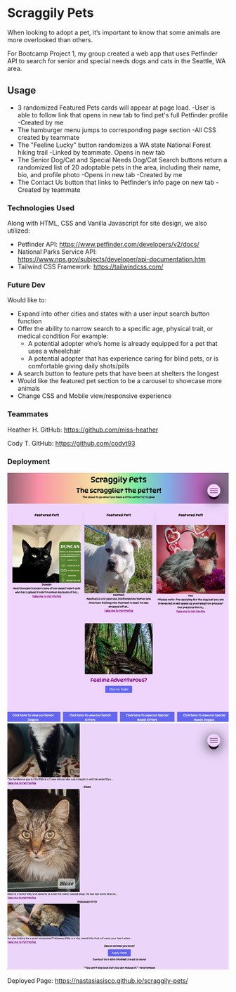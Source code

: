 # Scraggily Pets

When looking to adopt a pet, it’s important to know that some animals are more overlooked than others.

For Bootcamp Project 1, my group created a web app that uses Petfinder API to search for senior and special needs dogs and cats in the Seattle, WA area.

## Usage

* 3 randomized Featured Pets cards will appear at page load.
    -User is able to follow link that opens in new tab to find pet's full Petfinder profile
    -Created by me
* The hamburger menu jumps to corresponding page section
    -All CSS created by teammate
* The "Feeline Lucky" button randomizes a WA state National Forest hiking trail
    -Linked by teammate. Opens in new tab
* The Senior Dog/Cat and Special Needs Dog/Cat Search buttons return a randomized list of 20 adoptable pets in the area, including their name, bio, and profile photo
    -Opens in new tab
    -Created by me
* The Contact Us button that links to Petfinder’s info page on new tab
    -Created by teammate

### Technologies Used

Along with HTML, CSS and Vanilla Javascript for site design, we also utilized:

* Petfinder API:
    <https://www.petfinder.com/developers/v2/docs/>
* National Parks Service API:
    <https://www.nps.gov/subjects/developer/api-documentation.htm>
* Tailwind CSS Framework:
    <https://tailwindcss.com/>

### Future Dev

Would like to:

* Expand into other cities and states with a user input search button function
* Offer the ability to narrow search to a specific age, physical trait, or medical condition
    For example:
  * A potential adopter who’s home is already equipped for a pet that uses a wheelchair
  * A potential adopter that has experience caring for blind pets, or is comfortable giving daily shots/pills
* A search button to feature pets that have been at shelters the longest
* Would like the featured pet section to be a carousel to showcase more animals
* Change CSS and Mobile view/responsive experience

### Teammates

Heather H.
GitHub: <https://github.com/miss-heather>

Cody T.
GitHub: <https://github.com/codyt93>

### Deployment

![Scraggily Pets (top)](./assets/Screenshots/Screenshot%20top.png)
![Scraggily Pets (bottom)](./assets/Screenshots/Screenshot%20bottom.png)

Deployed Page: <https://nastasiasisco.github.io/scraggily-pets/>
